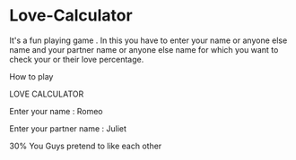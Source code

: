 # Love-Calculator
It's a fun playing game . In this you have to enter your name or anyone else name and your partner name or anyone else name for which you want to check your or their love percentage.

  How to play 
  
  
LOVE CALCULATOR 

Enter your name : 
Romeo

Enter your partner name : 
Juliet 

30% You Guys pretend to like each other  

